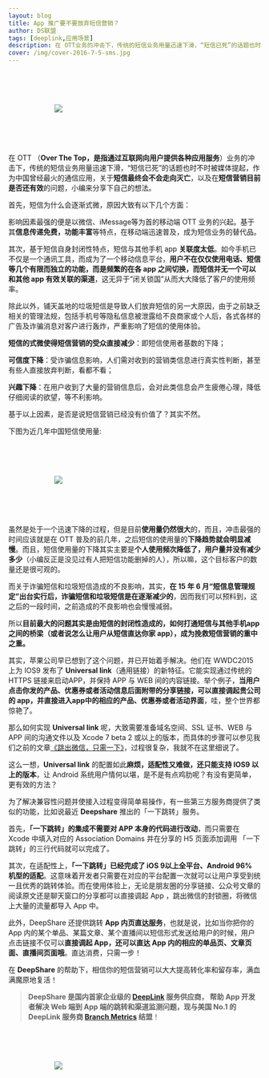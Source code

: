 ```yaml
---
layout: blog
title: App 推广要不要放弃短信营销？
author: DS联盟
tags: [deeplink,应用场景]
description: 在 OTT业务的冲击下，传统的短信业务用量迅速下滑，“短信已死”的话题也时不时被媒体提起，作为中国曾经最火的通信应用，关于**短信最终会不会走向灭亡**，以及在**短信营销目前是否还有效**的问题，小编来分享下自己的想法。
cover: /img/cover-2016-7-5-sms.jpg
---
```


<div style="text-align:center;width:100%;margin:5rem 0;">  
    <img src="https://ds-static.fds.so/image/blog/sms-001.jpg" style="max-width:80%;min-width:320px"/>
</div>

在 OTT （**Over The Top，是指通过互联网向用户提供各种应用服务**）业务的冲击下，传统的短信业务用量迅速下滑，“短信已死”的话题也时不时被媒体提起，作为中国曾经最火的通信应用，关于**短信最终会不会走向灭亡**，以及在**短信营销目前是否还有效**的问题，小编来分享下自己的想法。

首先，短信为什么会逐渐式微，原因大致有以下几个方面：

影响因素最强的便是以微信、iMessage等为首的移动端 OTT 业务的兴起。基于其**信息传递免费，功能丰富**等特点，在移动端迅速普及，成为短信业务的替代品。

其次，基于短信自身封闭性特点，短信与其他手机 app **关联度太低**。如今手机已不仅是一个通讯工具，而成为了一个移动信息平台，**用户不在仅仅使用电话、短信等几个有限而独立的功能，而是频繁的在各 app 之间切换，而短信并无一个可以和其他 app 有效关联的渠道**，这无异于”闭关锁国”从而大大降低了客户的使用频率。

除此以外，铺天盖地的垃圾短信是导致人们放弃短信的另一大原因，由于之前缺乏相关的管理法规，包括手机号等隐私信息被泄露给不良商家或个人后，各式各样的广告及诈骗消息对客户进行轰炸，严重影响了短信的使用体验。

**短信的式微使得短信营销的受众直接减少**：即短信使用者基数的下降；

**可信度下降**：受诈骗信息影响，人们需对收到的营销类信息进行真实性判断，甚至有些人直接放弃判断，看都不看；

**兴趣下降**：在用户收到了大量的营销信息后，会对此类信息会产生疲倦心理，降低仔细阅读的欲望，等不利影响。

基于以上因素，是否是说短信营销已经没有价值了？其实不然。

下图为近几年中国短信使用量:

<div style="text-align:center;width:100%;margin:5rem 0;">  
    <img src="https://ds-static.fds.so/image/blog/sms-002.jpg" style="max-width:80%;min-width:320px"/>
</div>

虽然是处于一个迅速下降的过程，但是目前**使用量仍然很大**的，而且，冲击最强的时间应该就是在 OTT 普及的前几年，之后短信的使用量的**下降趋势就会明显减慢**。而且，短信使用量的下降其实主要是**个人使用频次降低了，用户量并没有减少多少**（小编反正是没见过有人把短信功能删掉的人），所以嘛，这个目标客户的数量还是很可观的。

而关于诈骗短信和垃圾短信造成的不良影响，其实，**在 15 年 6 月“短信息管理规定”出台实行后，诈骗短信和垃圾短信是在逐渐减少的**，因而我们可以预料到，这之后的一段时间，之前造成的不良影响也会慢慢减弱。

所以**目前最大的问题其实是由短信的封闭性造成的，如何打通短信与其他手机app之间的桥梁（或者说怎么让用户从短信直达你家 app），成为挽救短信营销的重中之重。**

其实，苹果公司早已想到了这个问题，并已开始着手解决。他们在 WWDC2015 上为 IOS9 发布了 **Universal link**（通用链接）的新特征。它能实现通过传统的 HTTPS 链接来启动APP，并保持 APP 与 WEB 间的内容链接。举个例子，**当用户点击你发的产品、优惠券或者活动信息后面附带的分享链接，可以直接调起贵公司的 app，并直接进入app中的相应的产品、优惠券或者活动界面**，哇，整个世界都惊艳了。

那么如何实现 **Universal link** 呢，大致需要准备域名空间、SSL 证书、WEB 与 APP 间的沟通文件以及 Xcode 7 beta 2 或以上的版本，而具体的步骤可以参见我们之前的文章[《跳出微信，只需一下》](http://mp.weixin.qq.com/s?__biz=MzIyMDE2NTQxNQ==&mid=2650319782&idx=1&sn=d83f3fc5426653dc810ab68c4585d358&scene=21#wechat_redirect)，过程很复杂，我就不在这里细说了。

这么一想，**Universal link** 的配置如此**麻烦，适配性又难做，还只能支持 IOS9 以上的版本**，让 Android 系统用户情何以堪，是不是有点鸡肋呢？有没有更简单，更有效的方法？

为了解决兼容性问题并使接入过程变得简单易操作，有一些第三方服务商提供了类似的功能，比如说最近 **Deepshare** 推出的「一下跳转」服务。

首先，**「一下跳转」的集成不需要对 APP 本身的代码进行改动**，而只需要在 Xcode 中填入对应的 Association Domains 并在分享的 H5 页面添加调用 「一下跳转」的三行代码就可以完成了。

其次，在适配性上，**「一下跳转」已经完成了 iOS 9以上全平台、Android 96% 机型的适配**。这意味着开发者只需要在对应的平台配置一次就可以让用户享受到统一且优秀的跳转体验。而在使用体验上，无论是朋友圈的分享链接、公众号文章的阅读原文还是聊天窗口的分享都可以直接调起 App ，跳出微信的封锁圈，将微信上大量的流量都导入 App 中。

此外，DeepShare 还提供跳转 **App 内页直达服务**，也就是说，比如当你把你的 App 内的某个单品、某篇文章、某个直播间以短信形式发送给用户的时候，用户点击链接不仅可以**直接调起 App，还可以直达 App 内的相应的单品页、文章页面、直播间页面哦**。直达消费，只需一步！

在 **DeepShare** 的帮助下，相信你的短信营销可以大大提高转化率和留存率，满血满魔原地复活！

> **DeepShare 是国内首家企业级的 [DeepLink](http://mp.weixin.qq.com/s?__biz=MzIyMDE2NTQxNQ==&mid=402731198&idx=1&sn=2b8f4f3f86435dc86bf9dd8e1a632476&scene=21#wechat_redirect) 服务供应商，
> 帮助 App 开发者解决 Web 端到 App 端的跳转和渠道监测问题，现与美国 No.1 的 DeepLink 服务商 [Branch Metrics](http://mp.weixin.qq.com/s?__biz=MzIyMDE2NTQxNQ==&mid=2650319851&idx=1&sn=fdd24f1e3942ac996896cd1c1e203d13&scene=21#wechat_redirect) 结盟**！


<div style="text-align:center;width:100%;margin:5rem 0;">  
    <img src="https://ds-static.fds.so/image/blog/dsgif800.gif" style="max-width:80%;min-width:320px"/>
</div>
